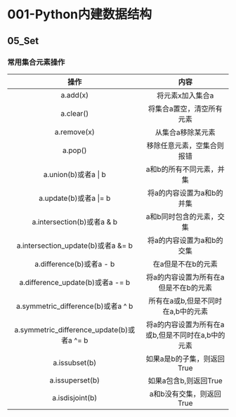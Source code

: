 # 001-Python内建数据结构

## 05_Set

### 常用集合元素操作

|操作|内容|
| :--: |:--: |
|a.add(x)|将元素x加入集合a|
|a.clear()|将集合a置空，清空所有元素|
|a.remove(x)|从集合a移除某元素|
|a.pop()|移除任意元素，空集合则报错|
|a.union(b)或者a \| b|a和b的所有不同元素，并集|
|a.update(b)或者a \|= b|将a的内容设置为a和b的并集|
|a.intersection(b)或者a & b|a和b同时包含的元素，交集|
|a.intersection_update(b)或者a &= b|将a的内容设置为a和b的交集|
|a.difference(b)或者a - b|在a但是不在b的元素|
|a.difference_update(b)或者a -= b|将a的内容设置为所有在a但是不在b的元素|
|a.symmetric_difference(b)或者a ^ b|所有在a或b,但是不同时在a,b中的元素|
|a.symmetric_difference_update(b)或者a ^= b|将a的内容设置为所有在a或b,但是不同时在a,b中的元素|
|a.issubset(b)|如果a是b的子集，则返回True|
|a.issuperset(b)|如果a包含b,则返回True|
|a.isdisjoint(b)|a和b没有交集，则返回True|
